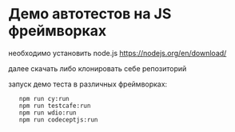 # Демо автотестов на JS фреймворках

 необходимо установить node.js https://nodejs.org/en/download/
 
 далее скачать либо клонировать себе репозиторий
 
 запуск демо теста в различных фреймворках:
 ```
    npm run cy:run
    npm run testcafe:run
    npm run wdio:run
    npm run codeceptjs:run 
```
